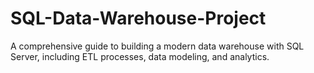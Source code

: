 # SQL-Data-Warehouse-Project
A comprehensive guide to building a modern data warehouse with SQL Server, including ETL processes, data modeling, and analytics.
